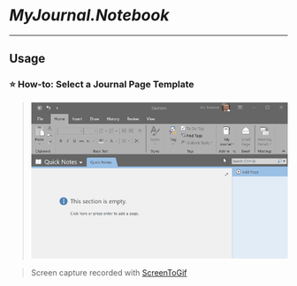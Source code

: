 # *MyJournal.Notebook*
---
## Usage
### :star: How-to: Select a Journal Page Template
>![screenshot](usage/select-page-template.gif)

>Screen capture recorded with [ScreenToGif](https://www.screentogif.com/)
